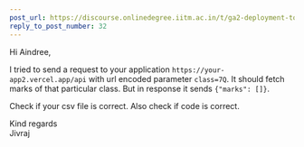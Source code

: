 ```yaml
---
post_url: https://discourse.onlinedegree.iitm.ac.in/t/ga2-deployment-tools-discussion-thread-tds-jan-2025/161120/35
reply_to_post_number: 32
---
```

Hi Aindree,

I tried to send a request to your application `https://your-app2.vercel.app/api` with url encoded parameter `class=7Q`. It should fetch marks of that particular class. But in response it sends `{"marks": []}`.

Check if your csv file is correct. Also check if code is correct.

Kind regards  
Jivraj